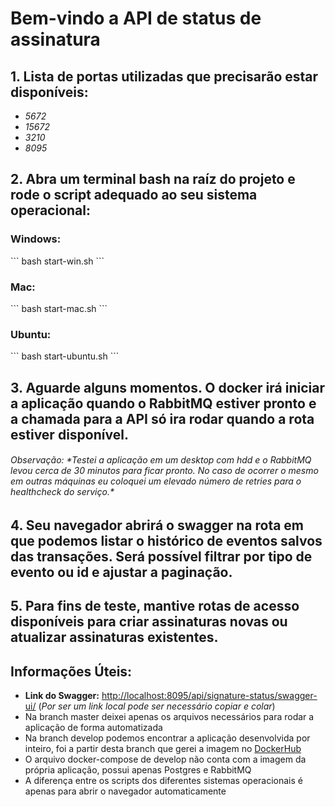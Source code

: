 <h1>Bem-vindo a API de status de assinatura</h1>

<h2>1. Lista de portas utilizadas que precisarão estar disponíveis:</h2>

- *5672*
- *15672*
- *3210*
- *8095*

<h2>2. Abra um terminal bash na raíz do projeto e rode o script adequado ao seu sistema operacional:</h2>

<h3>Windows:</h3>
```
bash start-win.sh
```

<h3>Mac:</h3>
```
bash start-mac.sh
```

<h3>Ubuntu:</h3>
```
bash start-ubuntu.sh
```

<h2>3. Aguarde alguns momentos. O docker irá iniciar a aplicação quando o RabbitMQ estiver pronto e a chamada para a API
só ira rodar quando a rota estiver disponível.</h2>
<h6>Observação: *Testei a aplicação em um desktop com hdd e o RabbitMQ levou cerca de 30 minutos para ficar pronto.
No caso de ocorrer o mesmo em outras máquinas eu coloquei um elevado número de retries para o healthcheck do serviço.*</h6>

<h2>4. Seu navegador abrirá o swagger na rota em que podemos listar o histórico de eventos salvos das transações. Será
possível filtrar por tipo de evento ou id e ajustar a paginação.</h2>

<h2>5. Para fins de teste, mantive rotas de acesso disponíveis para criar assinaturas novas ou atualizar assinaturas
existentes.</h2>

<h2>Informações Úteis:</h2>

- __Link do Swagger:__ [http://localhost:8095/api/signature-status/swagger-ui/](http://localhost:8095/api/signature-status/swagger-ui/)
  (*Por ser um link local pode ser necessário copiar e colar*)
- Na branch master deixei apenas os arquivos necessários para rodar a aplicação de forma automatizada
- Na branch develop podemos encontrar a aplicação desenvolvida por inteiro, foi a partir desta branch que gerei a imagem
no [DockerHub](https://hub.docker.com/repository/docker/eduardomc94/signature-status)
- O arquivo docker-compose de develop não conta com a imagem da própria aplicação, possui apenas Postgres e RabbitMQ
- A diferença entre os scripts dos diferentes sistemas operacionais é apenas para abrir o navegador automaticamente